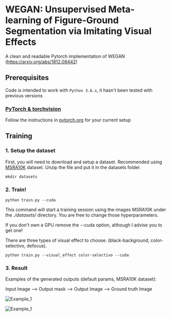 # WEGAN: Unsupervised Meta-learning of Figure-Ground Segmentation via Imitating Visual Effects
A clean and readable Pytorch implementation of WEGAN (https://arxiv.org/abs/1812.08442)

## Prerequisites
Code is intended to work with ```Python 3.6.x```, it hasn't been tested with previous versions

### [PyTorch & torchvision](http://pytorch.org/)
Follow the instructions in [pytorch.org](http://pytorch.org) for your current setup

## Training
### 1. Setup the dataset
First, you will need to download and setup a dataset. Recommended using [MSRA10K](http://mftp.mmcheng.net/Data/MSRA10K_Imgs_GT.zip) dataset. Unzip the file and put it in the datasets folder. 

```
mkdir datasets
```
### 2. Train!
```
python train.py --cuda
```
This command will start a training session using the images  MSRA10K under the *./datasets/* directory.  You are free to change those hyperparameters. 

If you don't own a GPU remove the --cuda option, although I advise you to get one!

There are three types of visual effect to choose. (black-background, color-selectivo, defocus).

```
python train.py --visual_effect color-selectivo --cuda
```

### 3. Result

Examples of the generated outputs (default params, MSRA10K dataset):

Input Image  -->  Output mask  -->  Output Image  -->  Ground truth Image

![Example_1](https://github.com/timy90022/WEGAN/blob/master/result/191_3.jpg)

![Example_1](https://github.com/timy90022/WEGAN/blob/master/result/191_31.jpg)

